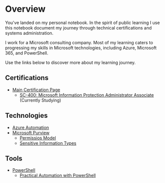 # Overview
You've landed on my personal notebook. In the spirit of public learning I use this notebook document my journey through technical certifications and systems administration.

I work for a Microsoft consulting company. Most of my learning caters to progressing my skills in Microsoft technologies, including Azure, Microsoft 365, and PowerShell.  

Use the links below to discover more about my learning journey. 

## Certifications
- [Main Certification Page](/topics/certifications/certifications.md)
  - [SC-400: Microsoft Information Protection Administrator Associate](/topics/certifications/sc-400_tracker.md) (Currently Studying)
## Technologies
- [Azure Automation](/topics/technologies/azure_automation/index.md)
- [Microsoft Purview](/topics/technologies/microsoft_purview/index.md)
  - [Permissios Model](/topics/technologies/microsoft_purview/permissions.md)
  - [Sensitive Information Types](/topics/technologies/microsoft_purview/sensitive_information_types.md)
## Tools
- [PowerShell](/topics/tools/powershell/index.md)
  - [Practical Automation with PowerShell](topics/tools/powershell/practical-automation-with-powershell/index.md)
